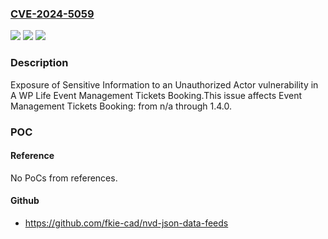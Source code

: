 ### [CVE-2024-5059](https://cve.mitre.org/cgi-bin/cvename.cgi?name=CVE-2024-5059)
![](https://img.shields.io/static/v1?label=Product&message=Event%20Management%20Tickets%20Booking&color=blue)
![](https://img.shields.io/static/v1?label=Version&message=n%2Fa%3C%3D%201.4.0%20&color=brighgreen)
![](https://img.shields.io/static/v1?label=Vulnerability&message=CWE-200%20Exposure%20of%20Sensitive%20Information%20to%20an%20Unauthorized%20Actor&color=brighgreen)

### Description

Exposure of Sensitive Information to an Unauthorized Actor vulnerability in A WP Life Event Management Tickets Booking.This issue affects Event Management Tickets Booking: from n/a through 1.4.0.

### POC

#### Reference
No PoCs from references.

#### Github
- https://github.com/fkie-cad/nvd-json-data-feeds


